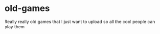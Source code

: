 # old-games
Really really old games that I just want to upload so all the cool people can play them
